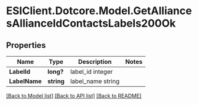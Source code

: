 # ESIClient.Dotcore.Model.GetAlliancesAllianceIdContactsLabels200Ok
## Properties

Name | Type | Description | Notes
------------ | ------------- | ------------- | -------------
**LabelId** | **long?** | label_id integer | 
**LabelName** | **string** | label_name string | 

[[Back to Model list]](../README.md#documentation-for-models) [[Back to API list]](../README.md#documentation-for-api-endpoints) [[Back to README]](../README.md)

